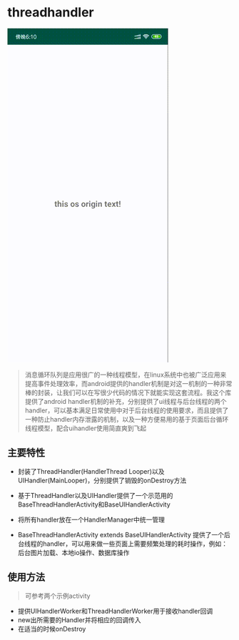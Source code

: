 # threadhandler


![image](https://raw.githubusercontent.com/jw20082009/threadhandler/master/images/output.gif)

> 消息循环队列是应用很广的一种线程模型，在linux系统中也被广泛应用来提高事件处理效率，而android提供的handler机制是对这一机制的一种非常棒的封装，让我们可以在写很少代码的情况下就能实现这套流程。我这个库提供了android handler机制的补充，分别提供了ui线程与后台线程的两个handler，可以基本满足日常使用中对于后台线程的使用要求，而且提供了一种防止handler内存泄露的机制，以及一种方便易用的基于页面后台循环线程模型，配合uihandler使用简直爽到飞起

## 主要特性
* 封装了ThreadHandler(HandlerThread Looper)以及UIHandler(MainLooper)，分别提供了销毁的onDestroy方法

* 基于ThreadHandler以及UIHandler提供了一个示范用的BaseThreadHandlerActivity和BaseUIHandlerActivity

* 将所有handler放在一个HandlerManager中统一管理

* BaseThreadHandlerActivity extends BaseUIHandlerActivity 提供了一个后台线程的handler，可以用来做一些页面上需要频繁处理的耗时操作，例如：后台图片加载、本地io操作、数据库操作
## 使用方法
> 可参考两个示例activity
* 提供UIHandlerWorker和ThreadHandlerWorker用于接收handler回调
* new出所需要的Handler并将相应的回调传入
* 在适当的时候onDestroy


